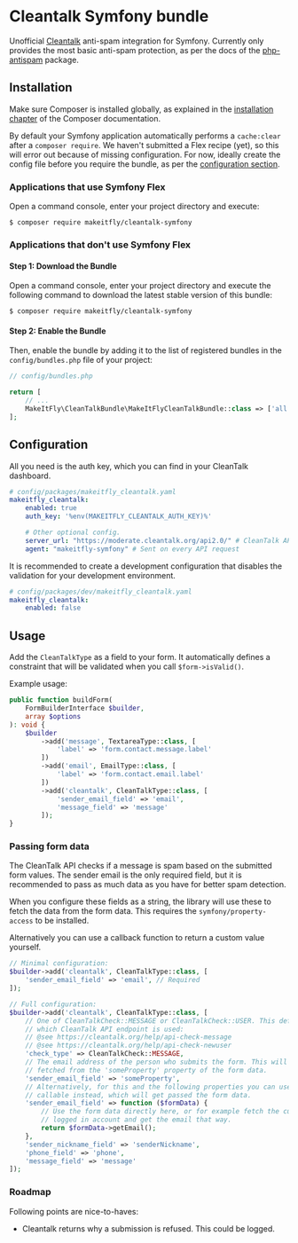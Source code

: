 # Cleantalk Symfony bundle

Unofficial [Cleantalk](https://cleantalk.org/) anti-spam integration for 
Symfony. Currently only provides the most basic anti-spam protection, as per 
the docs of the [php-antispam](https://github.com/CleanTalk/php-antispam) 
package.

## Installation

Make sure Composer is installed globally, as explained in the
[installation chapter](https://getcomposer.org/doc/00-intro.md)
of the Composer documentation.

By default your Symfony application automatically performs a `cache:clear` after 
a `composer require`. We haven't submitted a Flex recipe (yet), so this will 
error out because of missing configuration. For now, ideally create the config 
file before you require the bundle, as per the 
[configuration section](#configuration).

### Applications that use Symfony Flex

Open a command console, enter your project directory and execute:

```console
$ composer require makeitfly/cleantalk-symfony
```

### Applications that don't use Symfony Flex

#### Step 1: Download the Bundle

Open a command console, enter your project directory and execute the
following command to download the latest stable version of this bundle:

```console
$ composer require makeitfly/cleantalk-symfony
```

#### Step 2: Enable the Bundle

Then, enable the bundle by adding it to the list of registered bundles
in the `config/bundles.php` file of your project:

```php
// config/bundles.php

return [
    // ...
    MakeItFly\CleanTalkBundle\MakeItFlyCleanTalkBundle::class => ['all' => true],
];
```

## Configuration

All you need is the auth key, which you can find in your CleanTalk dashboard. 

```yaml
# config/packages/makeitfly_cleantalk.yaml
makeitfly_cleantalk:
    enabled: true
    auth_key: '%env(MAKEITFLY_CLEANTALK_AUTH_KEY)%'

    # Other optional config.
    server_url: "https://moderate.cleantalk.org/api2.0/" # CleanTalk API endpoint
    agent: "makeitfly-symfony" # Sent on every API request
```

It is recommended to create a development configuration that disables the 
validation for your development environment.

```yaml
# config/packages/dev/makeitfly_cleantalk.yaml
makeitfly_cleantalk:
    enabled: false
```

## Usage

Add the `CleanTalkType` as a field to your form. It automatically defines a 
constraint that will be validated when you call `$form->isValid()`. 

Example usage:

```php
public function buildForm(
    FormBuilderInterface $builder,
    array $options
): void {
    $builder
        ->add('message', TextareaType::class, [
            'label' => 'form.contact.message.label'
        ])
        ->add('email', EmailType::class, [
            'label' => 'form.contact.email.label'
        ])
        ->add('cleantalk', CleanTalkType::class, [
            'sender_email_field' => 'email',
            'message_field' => 'message'
        ]);
}
```

### Passing form data

The CleanTalk API checks if a message is spam based on the submitted form 
values. The sender email is the only required field, but it is recommended to
pass as much data as you have for better spam detection.

When you configure these fields as a string, the library will use these to fetch
the data from the form data. This requires the `symfony/property-access` to be 
installed.

Alternatively you can use a callback function to return a custom value yourself.

```php
// Minimal configuration:
$builder->add('cleantalk', CleanTalkType::class, [
    'sender_email_field' => 'email', // Required
]);

// Full configuration:
$builder->add('cleantalk', CleanTalkType::class, [
    // One of CleanTalkCheck::MESSAGE or CleanTalkCheck::USER. This defines
    // which CleanTalk API endpoint is used:
    // @see https://cleantalk.org/help/api-check-message
    // @see https://cleantalk.org/help/api-check-newuser
    'check_type' => CleanTalkCheck::MESSAGE,
    // The email address of the person who submits the form. This will be
    // fetched from the 'someProperty' property of the form data.
    'sender_email_field' => 'someProperty',
    // Alternatively, for this and the following properties you can use a
    // callable instead, which will get passed the form data.
    'sender_email_field' => function ($formData) {
        // Use the form data directly here, or for example fetch the current
        // logged in account and get the email that way.
        return $formData->getEmail();
    },
    'sender_nickname_field' => 'senderNickname',
    'phone_field' => 'phone',
    'message_field' => 'message'
]);
```

### Roadmap

Following points are nice-to-haves:

- Cleantalk returns why a submission is refused. This could be logged.
